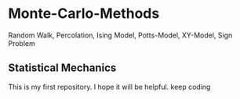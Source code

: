 # Monte-Carlo-Methods
Random Walk, Percolation, Ising Model, Potts-Model, XY-Model, Sign Problem
## Statistical Mechanics
This is my first repository. I hope it will be helpful.
keep coding
